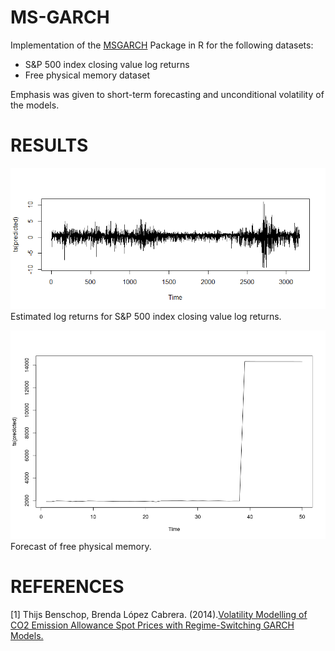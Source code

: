 # MS-GARCH
Implementation of the [MSGARCH](https://cran.r-project.org/web/packages/MSGARCH/MSGARCH.pdf) Package in R for the following datasets:
* S&P 500 index closing value log returns
* Free physical memory dataset

Emphasis was given to short-term forecasting and unconditional volatility of the models.

# RESULTS
![Estimated log returns for S&P 500 index closing value log returns](/sp500_estimated.png) 
Estimated log returns for S&P 500 index closing value log returns.

![Forecast of free physical memory](/freemem_estimated.png) 
Forecast of free physical memory.

# REFERENCES
[1] Thijs Benschop, Brenda López Cabrera. (2014).[Volatility Modelling of CO2 Emission Allowance Spot Prices with Regime-Switching GARCH Models.](http://edoc.hu-berlin.de/series/sfb-649-papers/2014-50/PDF/50.pdf)
